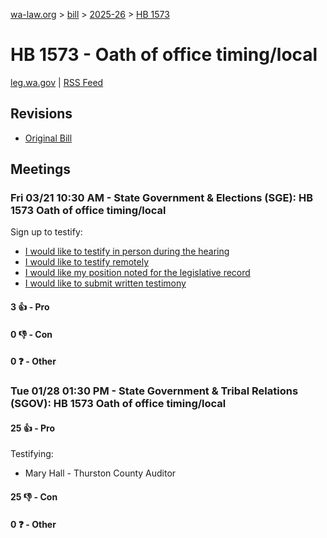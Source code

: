 [wa-law.org](/) > [bill](/bill/) > [2025-26](/bill/2025-26/) > [HB 1573](/bill/2025-26/hb/1573/)

# HB 1573 - Oath of office timing/local
[leg.wa.gov](https://app.leg.wa.gov/billsummary?BillNumber=1573&Year=2025&Initiative=false) | [RSS Feed](./rss.xml)

## Revisions
* [Original Bill](1/)

## Meetings
### Fri 03/21 10:30 AM - State Government & Elections (SGE): HB 1573 Oath of office timing/local
Sign up to testify:
* [I would like to testify in person during the hearing](https://app.leg.wa.gov/csi/Testifier/Add?chamber=House&mId=33037&aId=165863&caId=26549&tId=1)
* [I would like to testify remotely](https://app.leg.wa.gov/csi/Testifier/Add?chamber=House&mId=33037&aId=165863&caId=26549&tId=2)
* [I would like my position noted for the legislative record](https://app.leg.wa.gov/csi/Testifier/Add?chamber=House&mId=33037&aId=165863&caId=26549&tId=3)
* [I would like to submit written testimony](https://app.leg.wa.gov/csi/Testifier/Add?chamber=House&mId=33037&aId=165863&caId=26549&tId=4)

#### 3 👍 - Pro

#### 0 👎 - Con

#### 0 ❓ - Other

### Tue 01/28 01:30 PM - State Government & Tribal Relations (SGOV): HB 1573 Oath of office timing/local
#### 25 👍 - Pro
Testifying:
* Mary Hall - Thurston County Auditor

#### 25 👎 - Con

#### 0 ❓ - Other
